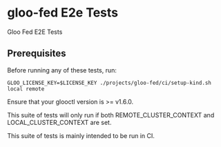 # gloo-fed E2e Tests
Gloo Fed E2E Tests

## Prerequisites
Before running any of these tests, run:
```
GLOO_LICENSE_KEY=$LICENSE_KEY ./projects/gloo-fed/ci/setup-kind.sh local remote
```

Ensure that your glooctl version is >= v1.6.0.

This suite of tests will only run if both REMOTE_CLUSTER_CONTEXT
and LOCAL_CLUSTER_CONTEXT are set.

This suite of tests is mainly intended to be run in CI.